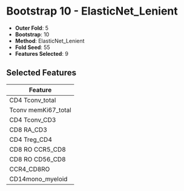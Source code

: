 # Bootstrap 10 - ElasticNet_Lenient

- **Outer Fold**: 5
- **Bootstrap**: 10
- **Method**: ElasticNet_Lenient
- **Fold Seed**: 55
- **Features Selected**: 9

## Selected Features

| Feature |
|---------|
| CD4 Tconv_total |
| Tconv memKi67_total |
| CD4 Tconv_CD3 |
| CD8 RA_CD3 |
| CD4 Treg_CD4 |
| CD8 RO CCR5_CD8 |
| CD8 RO CD56_CD8 |
| CCR4_CD8RO |
| CD14mono_myeloid |
